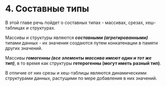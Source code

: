 # 4. Составные типы

В этой главе речь пойдет о составных типах - массивах, срезах, хеш-таблицах и структурах.

Массивы и структуры являются **_составными (агрегированными)_** типами данных - их значения создаются путем конкатенации
в памяти других значений.

Массивы **_гомогенны (все элементы массива имеют один и тот же тип)_**, в то время как структуры **гетерогенны (могут
иметь разный тип)**.

В отличие от них срезы и хеш-таблицы являются динамическими структурами данных, растущими по мере добавления в них
значений.